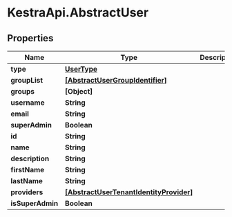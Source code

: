 # KestraApi.AbstractUser

## Properties

Name | Type | Description | Notes
------------ | ------------- | ------------- | -------------
**type** | [**UserType**](UserType.md) |  | 
**groupList** | [**[AbstractUserGroupIdentifier]**](AbstractUserGroupIdentifier.md) |  | [optional] 
**groups** | **[Object]** |  | [optional] 
**username** | **String** |  | 
**email** | **String** |  | 
**superAdmin** | **Boolean** |  | [optional] 
**id** | **String** |  | [optional] 
**name** | **String** |  | [optional] 
**description** | **String** |  | [optional] 
**firstName** | **String** |  | [optional] 
**lastName** | **String** |  | [optional] 
**providers** | [**[AbstractUserTenantIdentityProvider]**](AbstractUserTenantIdentityProvider.md) |  | [optional] 
**isSuperAdmin** | **Boolean** |  | [optional] 


